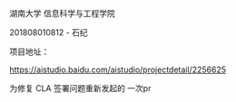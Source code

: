 湖南大学 信息科学与工程学院

201808010812 - 石纪 

项目地址：

https://aistudio.baidu.com/aistudio/projectdetail/2256625

为修复 CLA 签署问题重新发起的 一次pr